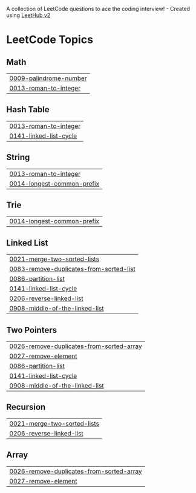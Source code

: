 A collection of LeetCode questions to ace the coding interview! - Created using [LeetHub v2](https://github.com/arunbhardwaj/LeetHub-2.0)
<!---LeetCode Topics Start-->
# LeetCode Topics
## Math
|  |
| ------- |
| [0009-palindrome-number](https://github.com/saumitravilankar/LeetCode/tree/master/0009-palindrome-number) |
| [0013-roman-to-integer](https://github.com/saumitravilankar/LeetCode/tree/master/0013-roman-to-integer) |
## Hash Table
|  |
| ------- |
| [0013-roman-to-integer](https://github.com/saumitravilankar/LeetCode/tree/master/0013-roman-to-integer) |
| [0141-linked-list-cycle](https://github.com/saumitravilankar/LeetCode/tree/master/0141-linked-list-cycle) |
## String
|  |
| ------- |
| [0013-roman-to-integer](https://github.com/saumitravilankar/LeetCode/tree/master/0013-roman-to-integer) |
| [0014-longest-common-prefix](https://github.com/saumitravilankar/LeetCode/tree/master/0014-longest-common-prefix) |
## Trie
|  |
| ------- |
| [0014-longest-common-prefix](https://github.com/saumitravilankar/LeetCode/tree/master/0014-longest-common-prefix) |
## Linked List
|  |
| ------- |
| [0021-merge-two-sorted-lists](https://github.com/saumitravilankar/LeetCode/tree/master/0021-merge-two-sorted-lists) |
| [0083-remove-duplicates-from-sorted-list](https://github.com/saumitravilankar/LeetCode/tree/master/0083-remove-duplicates-from-sorted-list) |
| [0086-partition-list](https://github.com/saumitravilankar/LeetCode/tree/master/0086-partition-list) |
| [0141-linked-list-cycle](https://github.com/saumitravilankar/LeetCode/tree/master/0141-linked-list-cycle) |
| [0206-reverse-linked-list](https://github.com/saumitravilankar/LeetCode/tree/master/0206-reverse-linked-list) |
| [0908-middle-of-the-linked-list](https://github.com/saumitravilankar/LeetCode/tree/master/0908-middle-of-the-linked-list) |
## Two Pointers
|  |
| ------- |
| [0026-remove-duplicates-from-sorted-array](https://github.com/saumitravilankar/LeetCode/tree/master/0026-remove-duplicates-from-sorted-array) |
| [0027-remove-element](https://github.com/saumitravilankar/LeetCode/tree/master/0027-remove-element) |
| [0086-partition-list](https://github.com/saumitravilankar/LeetCode/tree/master/0086-partition-list) |
| [0141-linked-list-cycle](https://github.com/saumitravilankar/LeetCode/tree/master/0141-linked-list-cycle) |
| [0908-middle-of-the-linked-list](https://github.com/saumitravilankar/LeetCode/tree/master/0908-middle-of-the-linked-list) |
## Recursion
|  |
| ------- |
| [0021-merge-two-sorted-lists](https://github.com/saumitravilankar/LeetCode/tree/master/0021-merge-two-sorted-lists) |
| [0206-reverse-linked-list](https://github.com/saumitravilankar/LeetCode/tree/master/0206-reverse-linked-list) |
## Array
|  |
| ------- |
| [0026-remove-duplicates-from-sorted-array](https://github.com/saumitravilankar/LeetCode/tree/master/0026-remove-duplicates-from-sorted-array) |
| [0027-remove-element](https://github.com/saumitravilankar/LeetCode/tree/master/0027-remove-element) |
<!---LeetCode Topics End-->